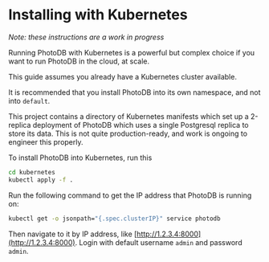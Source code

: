 # Installing with Kubernetes

_Note: these instructions are a work in progress_

Running PhotoDB with Kubernetes is a powerful but complex choice if you want to run PhotoDB in the cloud, at scale.

This guide assumes you already have a Kubernetes cluster available.

It is recommended that you install PhotoDB into its own namespace, and not into `default`.

This project contains a directory of Kubernetes manifests which set up a 2-replica deployment of PhotoDB which uses a single Postgresql
replica to store its data. This is not quite production-ready, and work is ongoing to engineer this properly.

To install PhotoDB into Kubernetes, run this

```sh
cd kubernetes
kubectl apply -f .
```

Run the following command to get the IP address that PhotoDB is running on:

```sh
kubectl get -o jsonpath="{.spec.clusterIP}" service photodb
```

Then navigate to it by IP address, like [http://1.2.3.4:8000](http://1.2.3.4:8000). Login with default username `admin` and password `admin`.